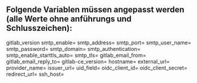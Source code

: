 ## Folgende Variablen müssen angepasst werden (alle Werte ohne anführungs und Schlusszeichen):
gitlab_version
smtp_enable=
smtp_address=
smtp_port=
smtp_user_name=
smtp_password=
smtp_domain=
smtp_authentication=
smtp_enable_starttls_auto=
smtp_tls=
gitlab_email_from=
gitlab_email_reply_to=
gitlab-ce_version=
hostname=
external_url=
provider_name=
issuer_url=
uid_field=
oidc_client_id=
oidc_client_secret=
redirect_url=
ssh_host=